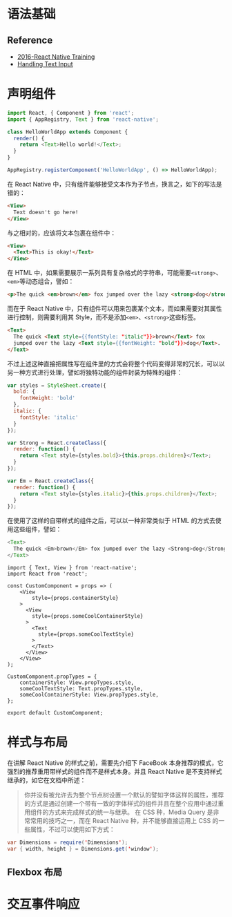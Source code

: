 # 语法基础

## Reference

- [2016-React Native Training](https://unbug.gitbooks.io/react-native-training/content/)
- [Handling Text Input](https://facebook.github.io/react-native/docs/handling-text-input.html)

# 声明组件

```js
import React, { Component } from 'react';
import { AppRegistry, Text } from 'react-native';

class HelloWorldApp extends Component {
  render() {
    return <Text>Hello world!</Text>;
  }
}

AppRegistry.registerComponent('HelloWorldApp', () => HelloWorldApp);
```

在 React Native 中，只有<Text>组件能够接受文本作为子节点，换言之，如下的写法是错的：

```html
<View>
  Text doesn't go here!
</View>
```

与之相对的，应该将文本包裹在<Text>组件中：

```html
<View>
  <Text>This is okay!</Text>
</View>
```

在 HTML 中，如果需要展示一系列具有复杂格式的字符串，可能需要`<strong>`、`<em>`等动态组合，譬如：

```html
<p>The quick <em>brown</em> fox jumped over the lazy <strong>dog</strong>.</p>
```

而在于 React Native 中，只有<Text>组件可以用来包裹某个文本，而如果需要对其属性进行控制，则需要利用其 Style，而不是添加`<em>`、`<strong>`这些标签。

```html
<Text>
  The quick <Text style={{fontStyle: "italic"}}>brown</Text> fox
  jumped over the lazy <Text style={{fontWeight: "bold"}}>dog</Text>.
</Text>
```

不过上述这种直接把属性写在组件里的方式会将整个代码变得非常的冗长，可以以另一种方式进行处理，譬如将独特功能的组件封装为特殊的组件：

```js
var styles = StyleSheet.create({
  bold: {
    fontWeight: 'bold'
  },
  italic: {
    fontStyle: 'italic'
  }
});

var Strong = React.createClass({
  render: function() {
    return <Text style={styles.bold}>{this.props.children}</Text>;
  }
});

var Em = React.createClass({
  render: function() {
    return <Text style={styles.italic}>{this.props.children}</Text>;
  }
});
```

在使用了这样的自带样式的组件之后，可以以一种非常类似于 HTML 的方式去使用这些组件，譬如：

```js
<Text>
  The quick <Em>brown</Em> fox jumped over the lazy <Strong>dog</Strong>.
</Text>
```

```
import { Text, View } from 'react-native';
import React from 'react';

const CustomComponent = props => (
    <View
        style={props.containerStyle}
    >
      <View
        style={props.someCoolContainerStyle}
      >
        <Text
          style={props.someCoolTextStyle}
        >
        </Text>
      </View>
    </View>
);

CustomComponent.propTypes = {
    containerStyle: View.propTypes.style,
    someCoolTextStyle: Text.propTypes.style,
    someCoolContainerStyle: View.propTypes.style,
};

export default CustomComponent;
```

# 样式与布局

在讲解 React Native 的样式之前，需要先介绍下 FaceBook 本身推荐的模式，它强烈的推荐重用带样式的组件而不是样式本身。并且 React Native 是不支持样式继承的，如它在文档中所述：

> 你并没有被允许去为整个节点树设置一个默认的譬如字体这样的属性，推荐的方式是通过创建一个带有一致的字体样式的组件并且在整个应用中通过重用组件的方式来完成样式的统一与继承。
> 在 CSS 种，Media Query 是非常常用的技巧之一，而在 React Native 种，并不能够直接运用上 CSS 的一些属性，不过可以使用如下方式：

```java
var Dimensions = require('Dimensions');
var { width, height } = Dimensions.get('window');
```

## Flexbox 布局

# 交互事件响应
